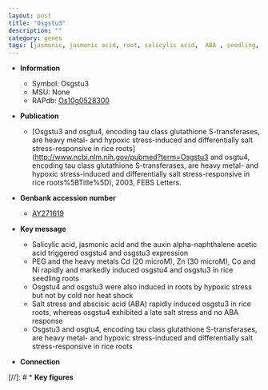 ```yaml
---
layout: post
title: "Osgstu3"
description: ""
category: genes
tags: [jasmonic, jasmonic acid, root, salicylic acid,  ABA , seedling, auxin, salt, salt stress]
---
```


* **Information**  
    + Symbol: Osgstu3  
    + MSU: None  
    + RAPdb: [Os10g0528300](http://rapdb.dna.affrc.go.jp/viewer/gbrowse_details/irgsp1?name=Os10g0528300)  

* **Publication**  
    + [Osgstu3 and osgtu4, encoding tau class glutathione S-transferases, are heavy metal- and hypoxic stress-induced and differentially salt stress-responsive in rice roots](http://www.ncbi.nlm.nih.gov/pubmed?term=Osgstu3 and osgtu4, encoding tau class glutathione S-transferases, are heavy metal- and hypoxic stress-induced and differentially salt stress-responsive in rice roots%5BTitle%5D), 2003, FEBS Letters.

* **Genbank accession number**  
    + [AY271619](http://www.ncbi.nlm.nih.gov/nuccore/AY271619)

* **Key message**  
    + Salicylic acid, jasmonic acid and the auxin alpha-naphthalene acetic acid triggered osgstu4 and osgstu3 expression
    + PEG and the heavy metals Cd (20 microM), Zn (30 microM), Co and Ni rapidly and markedly induced osgstu4 and osgstu3 in rice seedling roots
    + Osgstu4 and osgstu3 were also induced in roots by hypoxic stress but not by cold nor heat shock
    + Salt stress and abscisic acid (ABA) rapidly induced osgstu3 in rice roots, whereas osgstu4 exhibited a late salt stress and no ABA response
    + Osgstu3 and osgtu4, encoding tau class glutathione S-transferases, are heavy metal- and hypoxic stress-induced and differentially salt stress-responsive in rice roots

* **Connection**  

[//]: # * **Key figures**  


